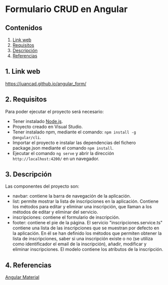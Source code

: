 # Formulario CRUD en Angular

## Contenidos 
1. [Link web](#link-web)
2. [Requisitos](#requisitos)
3. [Descripción](#descripcion)
4. [Referencias](#referencias)

## 1. Link web <a name="link-web"/>
https://juancad.github.io/angular_form/

## 2. Requisitos<a name="requisitos"/>
Para poder ejecutar el proyecto será necesario:
- Tener instalado [Node.js](https://nodejs.org/es/download/).
- Proyecto creado en Visual Studio.
- Tener instalado npm, mediante el comando: `npm install -g @angular/cli`.
- Importar el proyecto e instalar las dependencias del fichero package.json mediante el comando `npm install`.
- Ejecutar el comando `ng serve` y abrir la dirección `http://localhost:4200/` en un navegador.

## 3. Descripción <a name="descripcion"/>

Las componentes del proyecto son:
- navbar: contiene la barra de navegación de la aplicación.
- list: permite mostrar la lista de inscripciones en la aplicación. Contiene los métodos para editar y eliminar una inscripción, que llaman a los métodos de editar y eliminar del servicio.
- inscripciones: contiene el formulario de inscripción.
- footer: contiene el pie de la página.
El servicio "inscripciones.service.ts" contiene una lista de las inscripciones que se muestran por defecto en la aplicación. En él se han definido los métodos que permiten obtener la lista de inscripciones, saber si una inscripción existe o no (se utiliza como identificador el email de la inscripción), añadir, modificar y eliminar inscripciones.
El modelo contiene los atributos de la inscripción.

## 4. Referencias <a name="referencias"/>

[Angular Material](https://material.angular.io/)
